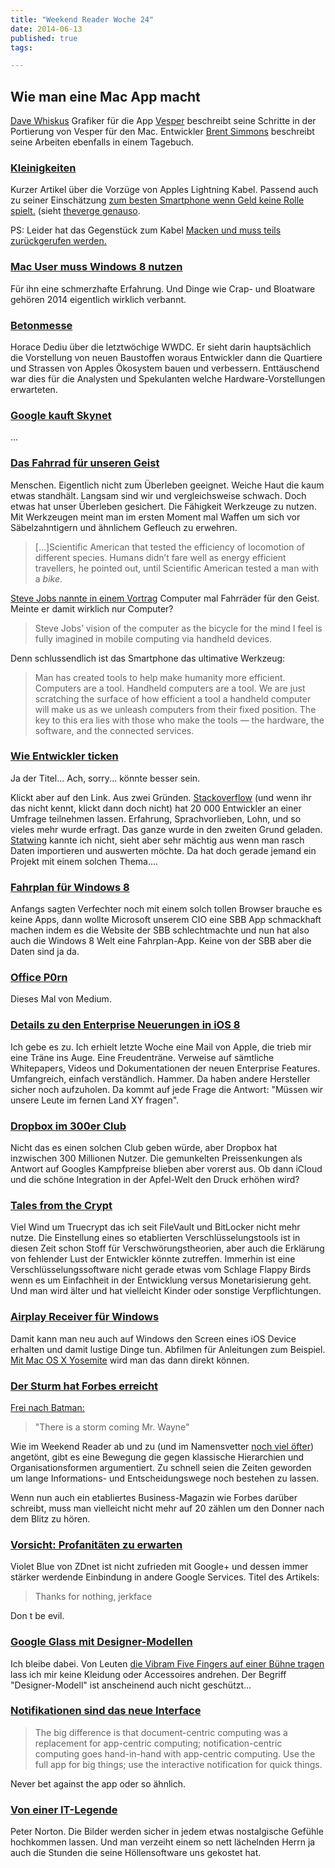 ```yaml
---
title: "Weekend Reader Woche 24"
date: 2014-06-13
published: true
tags: 

---
```



## Wie man eine Mac App macht

[Dave Whiskus](http://betterelevation.com/design-diary-1-groundbreaking/) Grafiker für die App [Vesper](http://vesperapp.co) beschreibt seine Schritte in der Portierung von Vesper für den Mac. Entwickler [Brent Simmons](http://inessential.com/2014/06/09/vesper_mac_diary_1_the_plan) beschreibt seine Arbeiten ebenfalls in einem Tagebuch. 

### [Kleinigkeiten](http://vowe.net/archives/014413.html)

Kurzer Artikel über die Vorzüge von Apples Lightning Kabel. Passend auch zu seiner Einschätzung [zum besten Smartphone wenn Geld keine Rolle spielt.](http://vowe.net/archives/014416.html) (sieht [theverge genauso](http://www.theverge.com/2014/6/11/5797664/the-best-smartphone).

PS: Leider hat das Gegenstück zum Kabel [Macken und muss teils zurückgerufen werden.](http://www.apple.com/chde/support/usbadapter-european/)

### [Mac User muss Windows 8 nutzen](http://www.lostinmobile.com/home/if-you-are-using-windows-8-i-feel-really-sorry-for-you)

Für ihn eine schmerzhafte Erfahrung. Und Dinge wie Crap- und Bloatware gehören 2014 eigentlich wirklich verbannt. 

### [Betonmesse](http://www.asymco.com/2014/06/10/the-greatest-show-on-earth/)

Horace Dediu über die letztwöchige WWDC. Er sieht darin hauptsächlich die Vorstellung von neuen Baustoffen woraus Entwickler dann die Quartiere und Strassen von Apples Ökosystem bauen und verbessern. Enttäuschend war dies für die Analysten und Spekulanten welche Hardware-Vorstellungen erwarteten. 

### [Google kauft Skynet](http://daringfireball.net/linked/2014/06/10/google-skybox)

...

### [Das Fahrrad für unseren Geist](http://techpinions.com/man-with-a-smartphone/31466)

Menschen. Eigentlich nicht zum Überleben geeignet. Weiche Haut die kaum etwas standhält. Langsam sind wir und vergleichsweise schwach. Doch etwas hat unser Überleben gesichert. Die Fähigkeit Werkzeuge zu nutzen. Mit Werkzeugen meint man im ersten Moment mal Waffen um sich vor Säbelzahntigern und ähnlichem Gefleuch zu erwehren. 

>[...]Scientific American that tested the efficiency of locomotion of different species. Humans didn’t fare well as energy efficient travellers, he pointed out, until Scientific American tested a man with a *bike*.

[Steve Jobs nannte in einem Vortrag](https://www.youtube.com/watch?v=4x8wTj-n33A) Computer mal Fahrräder für den Geist. Meinte er damit wirklich nur Computer?

>Steve Jobs’ vision of the computer as the bicycle for the mind I feel is fully imagined in mobile computing via handheld devices.

Denn schlussendlich ist das Smartphone das ultimative Werkzeug:

>Man has created tools to help make humanity more efficient. Computers are a tool. Handheld computers are a tool. We are just scratching the surface of how efficient a tool a handheld computer will make us as we unleash computers from their fixed position. The key to this era lies with those who make the tools — the hardware, the software, and the connected services.

### [Wie Entwickler ticken](https://www.statwing.com/demos/dev-survey-2#workspaces/18726)

Ja der Titel... Ach, sorry... könnte besser sein. 

Klickt aber auf den Link. Aus zwei Gründen. [Stackoverflow](http://stackoverflow.com) (und wenn ihr das nicht kennt, klickt dann doch nicht) hat 20 000 Entwickler an einer Umfrage teilnehmen lassen. Erfahrung, Sprachvorlieben, Lohn, und so vieles mehr wurde erfragt. Das ganze wurde in den zweiten Grund geladen. [Statwing](https://www.statwing.com) kannte ich nicht, sieht aber sehr mächtig aus wenn man rasch Daten importieren und auswerten möchte. Da hat doch gerade jemand ein Projekt mit einem solchen Thema.... 

### [Fahrplan für Windows 8](http://apps.microsoft.com/windows/de-ch/app/swiss-transport-timetable/a0b3d289-3666-428a-b77f-e007dfdf46f2)

Anfangs sagten Verfechter noch mit einem solch tollen Browser brauche es keine Apps, dann wollte Microsoft unserem CIO eine SBB App schmackhaft machen indem es die Website der SBB schlechtmachte und nun hat also auch die Windows 8 Welt eine Fahrplan-App. Keine von der SBB aber die Daten sind ja da. 

### [Office P0rn](https://medium.com/@dahul/inside-medium-94931f66eebd)

Dieses Mal von Medium.

### [Details zu den Enterprise Neuerungen in iOS 8](http://www.enterpriseios.com/story/2014/06/08/Beyond_the_Keynote_Apples_Detailed_Enterprise_Presentation_Videos_from_WWDC_2014)

Ich gebe es zu. Ich erhielt letzte Woche eine Mail von Apple, die trieb mir eine Träne ins Auge. Eine Freudenträne. Verweise auf sämtliche Whitepapers, Videos und Dokumentationen der neuen Enterprise Features. Umfangreich, einfach verständlich. Hammer. Da haben andere Hersteller sicher noch aufzuholen. Da kommt auf jede Frage die Antwort: "Müssen wir unsere Leute im fernen Land XY fragen". 

### [Dropbox im 300er Club](http://stadt-bremerhaven.de/dropbox-300-millionen-nutzer-schwer-erst-einmal-keine-preissenkungen/)

Nicht das es einen solchen Club geben würde, aber Dropbox hat inzwischen 300 Millionen Nutzer. Die gemunkelten Preissenkungen als Antwort auf Googles Kampfpreise blieben aber vorerst aus. Ob dann iCloud und die schöne Integration in der Apfel-Welt den Druck erhöhen wird?

### [Tales from the Crypt](http://stadt-bremerhaven.de/truecrypt-entwickler-sollen-keine-lust-mehr-haben/)

Viel Wind um Truecrypt das ich seit FileVault und BitLocker nicht mehr nutze. Die Einstellung eines so etablierten Verschlüsselungstools ist in diesen Zeit schon Stoff für Verschwörungstheorien, aber auch die Erklärung von fehlender Lust der Entwickler könnte zutreffen. Immerhin ist eine Verschlüsselungssoftware nicht gerade etwas vom Schlage Flappy Birds wenn es um Einfachheit in der Entwicklung versus Monetarisierung geht. Und man wird älter und hat vielleicht Kinder oder sonstige Verpflichtungen.

### [Airplay Receiver für Windows](http://stadt-bremerhaven.de/x-mirage-fuer-windows-veroeffentlicht-airplay-receiver-zum-start-mit-50-rabatt/)

Damit kann man neu auch auf Windows den Screen eines iOS Device erhalten und damit lustige Dinge tun. Abfilmen für Anleitungen zum Beispiel. [Mit Mac OS X Yosemite](http://stadt-bremerhaven.de/os-x-yosemite-ermoeglicht-direktes-screencasting-von-ios-geraeten/) wird man das dann direkt können. 

### [Der Sturm hat Forbes erreicht](http://www.forbes.com/sites/jeffboss/2014/06/06/why-hierarchy-is-outdated-the-long-overdue-need-for-organizational-adaptability/)

[Frei nach Batman:](https://m.youtube.com/watch?v=q3CLc0IGstk)

>"There is a storm coming Mr. Wayne"

Wie im Weekend Reader ab und zu (und im Namensvetter [noch viel öfter](http://blog.jonasbandi.net)) angetönt, gibt es eine Bewegung die gegen klassische Hierarchien und Organisationsformen argumentiert. Zu schnell seien die Zeiten geworden um lange Informations- und Entscheidungswege noch bestehen zu lassen. 

Wenn nun auch ein etabliertes Business-Magazin wie Forbes darüber schreibt, muss man vielleicht nicht mehr auf 20 zählen um den Donner nach dem Blitz zu hören. 

### [Vorsicht: Profanitäten zu erwarten](http://www.zdnet.com/thanks-for-nothing-jerkface-7000030306/)

Violet Blue von ZDnet ist nicht zufrieden mit Google+ und dessen immer stärker werdende Einbindung in andere Google Services. Titel des Artikels:

>Thanks for nothing, jerkface

Don t be evil.

### [Google Glass mit Designer-Modellen](http://stadt-bremerhaven.de/google-glass-ab-23-juni-mit-designer-modellen/)

Ich bleibe dabei. Von Leuten [die Vibram Five Fingers auf einer Bühne tragen](http://www.businessinsider.com/sergey-brin-wears-weird-shoes-2009-11) lass ich mir keine Kleidung oder Accessoires andrehen. Der Begriff "Designer-Modell" ist anscheinend auch nicht geschützt...

### [Notifikationen sind das neue Interface](http://daringfireball.net/linked/2014/06/06/honanifications)

>The big difference is that document-centric computing was a replacement for app-centric computing; notification-centric computing goes hand-in-hand with app-centric computing. Use the full app for big things; use the interactive notification for quick things.

Never bet against the app oder so ähnlich.

### [Von einer IT-Legende](http://www.technologizer.com/2014/06/05/where-have-you-gone-peter-norton/)

Peter Norton. Die Bilder werden sicher in jedem etwas nostalgische Gefühle hochkommen lassen. Und man verzeiht einem so nett lächelnden Herrn ja auch die Stunden die seine Höllensoftware uns gekostet hat. 

